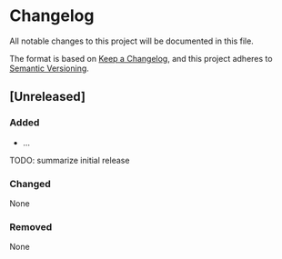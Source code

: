 # Changelog

All notable changes to this project will be documented in this file.

The format is based on [Keep a Changelog](https://keepachangelog.com/en/1.0.0/),
and this project adheres to [Semantic Versioning](https://semver.org/spec/v2.0.0.html).

<!--

With every release, add a new "Unreleased" heading on top, and make the previous "Unreleased" an actual version.


Template:

## [version x.x.x] - date xxxx-xx-xx

### Added
- 

### Changed
-

### Removed
-

-->


## [Unreleased]

### Added
- ...

TODO: summarize initial release

### Changed
None

### Removed
None
